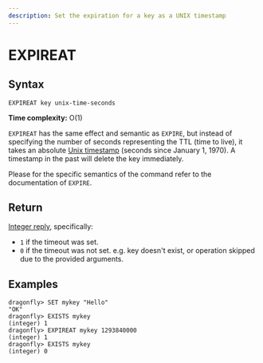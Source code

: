```yaml
---
description: Set the expiration for a key as a UNIX timestamp
---
```


# EXPIREAT

## Syntax

    EXPIREAT key unix-time-seconds

**Time complexity:** O(1)

`EXPIREAT` has the same effect and semantic as `EXPIRE`, but instead of
specifying the number of seconds representing the TTL (time to live), it takes
an absolute [Unix timestamp][hewowu] (seconds since January 1, 1970). A
timestamp in the past will delete the key immediately.

[hewowu]: http://en.wikipedia.org/wiki/Unix_time

Please for the specific semantics of the command refer to the documentation of
`EXPIRE`.

## Return

[Integer reply](https://redis.io/docs/reference/protocol-spec#resp-integers), specifically:

* `1` if the timeout was set.
* `0` if the timeout was not set. e.g. key doesn't exist, or operation skipped due to the provided arguments.

## Examples

```shell
dragonfly> SET mykey "Hello"
"OK"
dragonfly> EXISTS mykey
(integer) 1
dragonfly> EXPIREAT mykey 1293840000
(integer) 1
dragonfly> EXISTS mykey
(integer) 0
```
